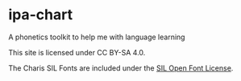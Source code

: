 # ipa-chart

A phonetics toolkit to help me with language learning

This site is licensed under CC BY-SA 4.0.

The Charis SIL Fonts are included under the [SIL Open Font License](https://scripts.sil.org/cms/scripts/page.php?site_id=nrsi&id=OFL).
